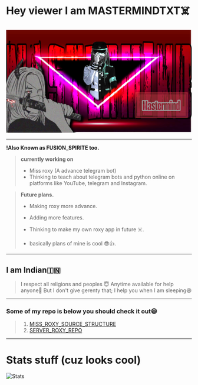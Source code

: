 # Hey viewer I am MASTERMINDTXT☠️
<img src="https://github.com/Mastermindtxt/Mastermindtxt/blob/main/Galery/mastermind.png">

---
**!Also Known as FUSION_SPIRITE too.**

> **currently working on**
> - Miss roxy (A advance telegram bot)
> - Thinking to teach about telegram bots and python online on platforms like YouTube, telegram and Instagram. 


> **Future plans.**
> - Making roxy more advance.
> - Adding more features.
> - Thinking to make my own roxy app in future ☠️.
>
> - basically plans of mine is cool 😎👍. 
---
## **I am Indian🇮🇳**

>I respect all religions and peoples 😇
>Anytime available for help anyone🤍
>But I don't give gerenty that;
>I help you when I am sleeping😆

---
### Some of my repo is below you should check it out😄
> 1. [MISS_ROXY_SOURCE_STRUCTURE](https://github.com/Mastermindtxt/bootanimation_bot)
> 2. [SERVER_ROXY_REPO](https://github.com/Mastermindtxt/Miss_roxy_working) 

---
# Stats stuff (cuz looks cool)

![Stats](https://github-readme-stats.vercel.app/api?username=mastermindtxt&show_icons=true&theme=onedark&count_private=true)


<!--
**Mastermindtxt/Mastermindtxt** is a ✨ _special_ ✨ repository because its `README.md` (this file) appears on your GitHub profile.

Here are some ideas to get you started:

- 🔭 I’m currently working on ...
- 🌱 I’m currently learning ...
- 👯 I’m looking to collaborate on ...
- 🤔 I’m looking for help with ...
- 💬 Ask me about ...
- 📫 How to reach me: ...
- 😄 Pronouns: ...
- ⚡ Fun fact: ...
-->
